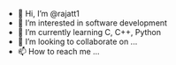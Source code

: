 - 👋 Hi, I’m @rajatt1
- 👀 I’m interested in software development
- 🌱 I’m currently learning C, C++, Python 
- 💞️ I’m looking to collaborate on ...
- 📫 How to reach me ...

<!---
rajatt1/rajatt1 is a ✨ special ✨ repository because its `README.md` (this file) appears on your GitHub profile.
You can click the Preview link to take a look at your changes.
--->
